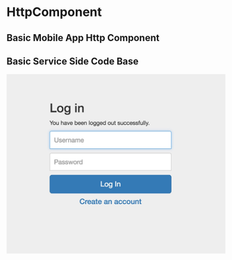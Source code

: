# HttpComponent

## Basic Mobile App Http Component
## Basic Service Side Code Base

![Image of Login Page](https://github.com/hotpro/HttpComponent/blob/master/pictures/28.pic.jpg)
